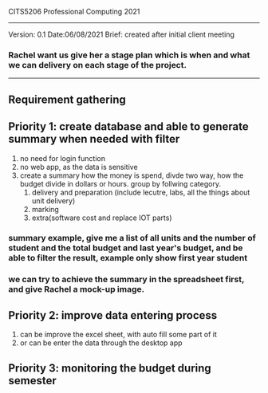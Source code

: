 CITS5206 Professional Computing 2021     

------------------------------------
Version: 0.1 
Date:06/08/2021
Brief: created after initial client meeting

### Rachel want us give her a stage plan which is when and what we can delivery on each stage of the project.

--------------------------------------------------------------
Requirement gathering
--------------------------------------------------------------

## Priority 1: create database and able to generate summary when needed with filter
1. no need for login function
2. no web app, as the data is sensitive
3. create a summary how the money is spend, divde two way, how the budget divide in dollars or hours. group by follwing category.
   1. delivery and preparation (include lecutre, labs, all the things about unit delivery)
   2. marking
   3. extra(software cost and replace IOT parts)

### summary example, give me a list of all units and the number of student and the total budget and last year's budget, and be able to filter the result, example only show first year student

### we can try to achieve the summary in the spreadsheet first, and give Rachel a mock-up image.


## Priority 2: improve data entering process
1. can be improve the excel sheet, with auto fill some part of it
2. or can be enter the data through the desktop app



## Priority 3: monitoring the budget during semester




